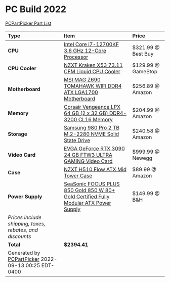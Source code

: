 # PC Build 2022

[PCPartPicker Part List](https://pcpartpicker.com/list/VRNBxs)

| Type                                                                            | Item                                                                                                                                                                                                                     | Price              |
| :------------------------------------------------------------------------------ | :----------------------------------------------------------------------------------------------------------------------------------------------------------------------------------------------------------------------- | :----------------- |
| **CPU**                                                                         | [Intel Core i7-12700KF 3.6 GHz 12-Core Processor](https://pcpartpicker.com/product/YDM48d/intel-core-i7-12700kf-36-ghz-8-core-processor-bx8071512700kf)                                                                  | $321.99 @ Best Buy |
| **CPU Cooler**                                                                  | [NZXT Kraken X53 73.11 CFM Liquid CPU Cooler](https://pcpartpicker.com/product/PVfFf7/nzxt-kraken-x53-7311-cfm-liquid-cpu-cooler-rl-krx53-01)                                                                            | $129.99 @ GameStop |
| **Motherboard**                                                                 | [MSI MAG Z690 TOMAHAWK WIFI DDR4 ATX LGA1700 Motherboard](https://pcpartpicker.com/product/X6mmP6/msi-mag-z690-tomahawk-wifi-ddr4-atx-lga1700-motherboard-mag-z690-tomahawk-wifi-ddr4)                                   | $256.89 @ Amazon   |
| **Memory**                                                                      | [Corsair Vengeance LPX 64 GB (2 x 32 GB) DDR4-3200 CL16 Memory](https://pcpartpicker.com/product/k2mFf7/corsair-vengeance-lpx-64-gb-2-x-32-gb-ddr4-3200-memory-cmk64gx4m2e3200c16)                                       | $204.99 @ Amazon   |
| **Storage**                                                                     | [Samsung 980 Pro 2 TB M.2-2280 NVME Solid State Drive](https://pcpartpicker.com/product/f3cRsY/samsung-980-pro-2-tb-m2-2280-nvme-solid-state-drive-mz-v8p2t0bam)                                                         | $240.58 @ Amazon   |
| **Video Card**                                                                  | [EVGA GeForce RTX 3090 24 GB FTW3 ULTRA GAMING Video Card](https://pcpartpicker.com/product/PG848d/evga-geforce-rtx-3090-24-gb-ftw3-ultra-gaming-video-card-24g-p5-3987-kr)                                              | $999.99 @ Newegg   |
| **Case**                                                                        | [NZXT H510 Flow ATX Mid Tower Case](https://pcpartpicker.com/product/yM2WGX/nzxt-h510-flow-atx-mid-tower-case-ca-h52fb-01)                                                                                               | $89.99 @ Amazon    |
| **Power Supply**                                                                | [SeaSonic FOCUS PLUS 850 Gold 850 W 80+ Gold Certified Fully Modular ATX Power Supply](https://pcpartpicker.com/product/jWFXsY/seasonic-focus-plus-gold-850w-80-gold-certified-fully-modular-atx-power-supply-ssr-850fx) | $149.99 @ B&H      |
| _Prices include shipping, taxes, rebates, and discounts_                        |
| **Total**                                                                       | **$2394.41**                                                                                                                                                                                                             |
| Generated by [PCPartPicker](https://pcpartpicker.com) 2022-09-13 00:25 EDT-0400 |
